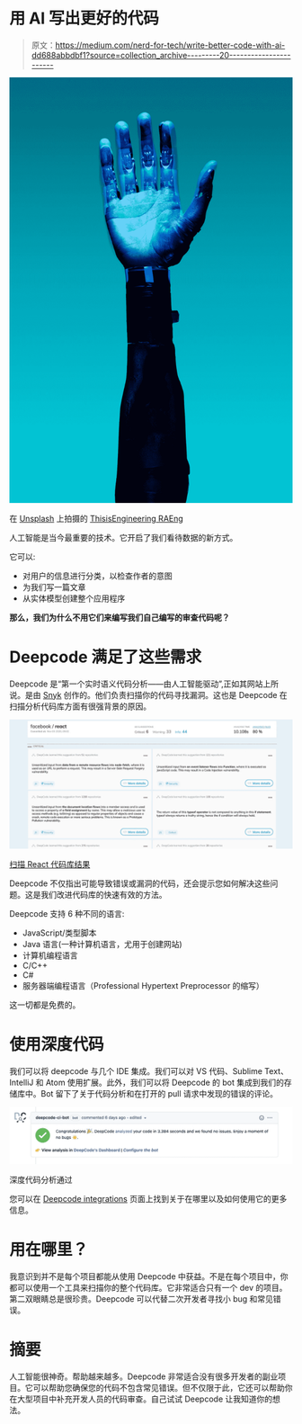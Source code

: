 # 用 AI 写出更好的代码

> 原文：<https://medium.com/nerd-for-tech/write-better-code-with-ai-dd688abbdbf1?source=collection_archive---------20----------------------->

![](img/a61d1d6d1896b34ac08a3a3c52b95163.png)

在 [Unsplash](https://unsplash.com?utm_source=medium&utm_medium=referral) 上拍摄的 [ThisisEngineering RAEng](https://unsplash.com/@thisisengineering?utm_source=medium&utm_medium=referral)

人工智能是当今最重要的技术。它开启了我们看待数据的新方式。

它可以:

*   对用户的信息进行分类，以检查作者的意图
*   为我们写一篇文章
*   从实体模型创建整个应用程序

**那么，我们为什么不用它们来编写我们自己编写的审查代码呢？**

# Deepcode 满足了这些需求

Deepcode 是“第一个实时语义代码分析——由人工智能驱动”,正如其网站上所说。是由 [Snyk](https://snyk.io/) 创作的。他们负责扫描你的代码寻找漏洞。这也是 Deepcode 在扫描分析代码库方面有很强背景的原因。

![](img/5cdd824b4d303559aa3bc06b89b7347a.png)

[扫描 React 代码库结果](https://www.deepcode.ai/app/gh/facebook/react/6b28eb6175e5251b31507749b79c55c0e389b6ef/_/dashboard)

Deepcode 不仅指出可能导致错误或漏洞的代码，还会提示您如何解决这些问题。这是我们改进代码库的快速有效的方法。

Deepcode 支持 6 种不同的语言:

*   JavaScript/类型脚本
*   Java 语言(一种计算机语言，尤用于创建网站)
*   计算机编程语言
*   C/C++
*   C#
*   服务器端编程语言（Professional Hypertext Preprocessor 的缩写）

这一切都是免费的。

# 使用深度代码

我们可以将 deepcode 与几个 IDE 集成。我们可以对 VS 代码、Sublime Text、IntelliJ 和 Atom 使用扩展。此外，我们可以将 Deepcode 的 bot 集成到我们的存储库中。Bot 留下了关于代码分析和在打开的 pull 请求中发现的错误的评论。

![](img/4c22f8151bd17198622485ce5d39333c.png)

深度代码分析通过

您可以在 [Deepcode integrations](https://www.deepcode.ai/integrations) 页面上找到关于在哪里以及如何使用它的更多信息。

# 用在哪里？

我意识到并不是每个项目都能从使用 Deepcode 中获益。不是在每个项目中，你都可以使用一个工具来扫描你的整个代码库。它非常适合只有一个 dev 的项目。第二双眼睛总是很珍贵。Deepcode 可以代替二次开发者寻找小 bug 和常见错误。

# 摘要

人工智能很神奇。帮助越来越多。Deepcode 非常适合没有很多开发者的副业项目。它可以帮助您确保您的代码不包含常见错误。但不仅限于此，它还可以帮助你在大型项目中补充开发人员的代码审查。自己试试 Deepcode 让我知道你的想法。